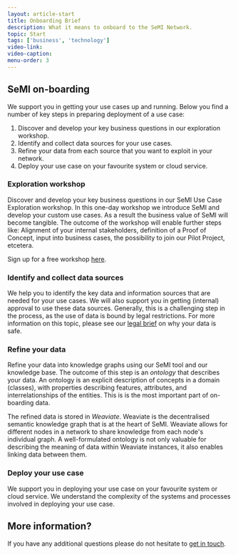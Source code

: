 ```yaml
---
layout: article-start
title: Onboarding Brief
description: What it means to onboard to the SeMI Network.
topic: Start
tags: ['business', 'technology']
video-link: 
video-caption: 
menu-order: 3
---
```


## SeMI on-boarding
We support you in getting your use cases up and running. Below you find a number of key steps in preparing deployment of a use case: 

1. Discover and develop your key business questions in our exploration workshop.
2. Identify and collect data sources for your use cases.
3. Refine your data from each source that you want to exploit in your network.
4. Deploy your use case on your favourite system or cloud service.

### Exploration workshop
Discover and develop your key business questions in our SeMI Use Case Exploration workshop. In this one-day workshop we introduce SeMI and develop your custom use cases. As a result the business value of SeMI will become tangible. The outcome of the workshop will enable further steps like: Alignment of your internal stakeholders, definition of a Proof of Concept, input into business cases, the possibility to join our Pilot Project, etcetera.

Sign up for a free workshop [here](/workshop/).

### Identify and collect data sources
We help you to identify the key data and information sources that are needed for your use cases. We will also support you in getting (internal) approval to use these data sources. Generally, this is a challenging step in the process, as the use of data is bound by legal restrictions. For more information on this topic, please see our [legal brief](/knowledge-base/learn/data-compliancy/) on why your data is safe.

### Refine your data
Refine your data into knowledge graphs using our SeMI tool and our knowledge base. The outcome of this step is an *ontology* that describes your data. An ontology is an explicit description of concepts in a domain (classes), with properties describing features, attributes, and interrelationships of the entities. This is is the most important part of on-boarding data.

The refined data is stored in *Weaviate*. Weaviate is the decentralised semantic knowledge graph that is at the heart of SeMI. Weaviate allows for different nodes in a network to share knowledge from each node's individual graph. A well-formulated ontology is not only valuable for describing the meaning of data within Weaviate instances, it also enables linking data between them.

### Deploy your use case
We support you in deploying your use case on your favourite system or cloud service. We understand the complexity of the systems and processes involved in deploying your use case. 

## More information?
If you have any additional questions please do not hesitate to [get in touch](/contact/).
